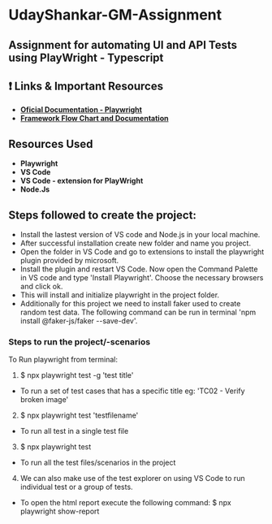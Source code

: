 # UdayShankar-GM-Assignment
## Assignment for automating UI and API Tests using PlayWright - Typescript

## ❗️ Links & Important Resources

- **[Oficial Documentation - Playwright](https://playwright.dev/docs/intro)**
- **[Framework Flow Chart and Documentation](https://docs.google.com/document/d/18gOqv2nCT2B3tSmxk44FpN8BZp2z1YF5xfDnkhEjg6k/edit?usp=sharing)**

## Resources Used
- **Playwright**
- **VS Code**
- **VS Code - extension for PlayWright**
- **Node.Js**

## Steps followed to create the project:
- Install the lastest version of VS code and Node.js in your local machine.
- After successful installation create new folder and name you project.
- Open the folder in VS Code and go to extensions to install the playwright plugin provided by microsoft.
- Install the plugin and restart VS Code. Now open the Command Palette in VS code and type 'Install          Playwright'. Choose the necessary browsers and click ok.
- This will install and initialize playwright in the project folder.
- Additionally for this project we need to install faker used to create random test data. The following command can be run in terminal 'npm install @faker-js/faker --save-dev'.

### Steps to run the project/-scenarios

To Run playwright from terminal:

1. $ npx playwright test -g 'test title'
- To run a set of test cases that has a specific title eg: 'TC02 - Verify broken image'

2. $ npx playwright test 'testfilename'
- To run all test in a single test file

3. $ npx playwright test
- To run all the test files/scenarios in the project

4. We can also make use of the test explorer on using VS Code to run individual test or a group of tests. 

- To open the html report execute the following command:
$ npx playwright show-report
